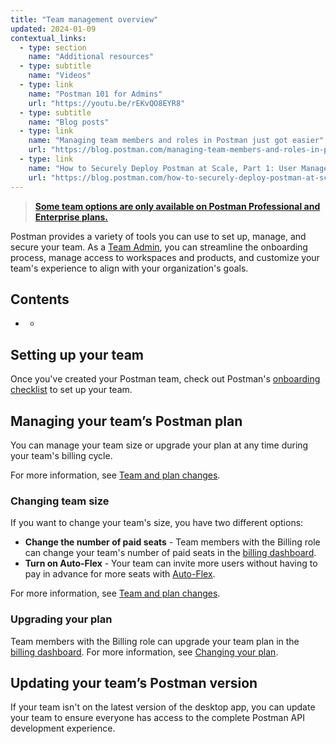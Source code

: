 ```yaml
---
title: "Team management overview"
updated: 2024-01-09 
contextual_links:
  - type: section
    name: "Additional resources"
  - type: subtitle
    name: "Videos"
  - type: link
    name: "Postman 101 for Admins"
    url: "https://youtu.be/rEKvQO8EYR8"
  - type: subtitle
    name: "Blog posts"
  - type: link
    name: "Managing team members and roles in Postman just got easier"
    url: "https://blog.postman.com/managing-team-members-and-roles-in-postman-just-got-easier/"
  - type: link
    name: "How to Securely Deploy Postman at Scale, Part 1: User Management"
    url: "https://blog.postman.com/how-to-securely-deploy-postman-at-scale-user-management/"
---
```


> **[Some team options are only available on Postman Professional and Enterprise plans.](https://www.postman.com/pricing)**

Postman provides a variety of tools you can use to set up, manage, and secure your team. As a [Team Admin](/docs/collaborating-in-postman/roles-and-permissions/#team-roles), you can streamline the onboarding process, manage access to workspaces and products, and customize your team's experience to align with your organization's goals.

<!--

Make sure to offer immediate value to readers in the overview. This could be in the form of a solution to a common problem, a brief explanation of a concept, or a preview of what readers can expect from the rest of the documentation.

Write a clear and concise overview that provides a succinct introduction to the topic. Use simple language and avoid unnecessary technical jargon, especially in the beginning.

Integrate long-tail keywords into your overview naturally. These specific phrases can help your content rank higher in searches for more niche topics. A relevant long-tail keyword for a Postman feature could be "Postman API testing tutorial for beginners" or "How to automate API testing with Postman." These keywords target users who are specifically interested in learning about API testing using Postman and indicate that the content will be focused on providing guidance, tutorials, or tips for beginners in this context.

Incorporate relevant internal and external links.

Use formatting techniques such as headings, bullet points, and short paragraphs in a way that enables easier scanning. -->

## Contents

* [](#)
    * [](#)

## Setting up your team

Once you've created your Postman team, check out Postman's [onboarding checklist](/docs/administration/onboarding-checklist/) to set up your team.
<!-- 
## Managing team members

### Inviting users

### Managing team roles 

## Manage team roles

## Manage team workspaces-->


## Managing your team’s Postman plan

You can manage your team size or upgrade your plan at any time during your team's billing cycle.

For more information, see [Team and plan changes](/docs/billing/billing/#team-and-plan-changes).

### Changing team size

If you want to change your team's size, you have two different options:

* **Change the number of paid seats** - Team members with the Billing role can change your team's number of paid seats in the [billing dashboard](https://go.postman.co/billing/overview).
* **Turn on Auto-Flex** - Your team can invite more users without having to pay in advance for more seats with [Auto-Flex](/docs/billing/billing/#using-auto-flex).

For more information, see [Team and plan changes](/docs/billing/billing/#team-and-plan-changes).

### Upgrading your plan

Team members with the Billing role can upgrade your team plan in the [billing dashboard](https://go.postman.co/billing/overview). For more information, see [Changing your plan](/docs/billing/billing/#changing-your-plan).

## Updating your team’s Postman version

If your team isn't on the latest version of the desktop app, you can update your team to ensure everyone has access to the complete Postman API development experience.

